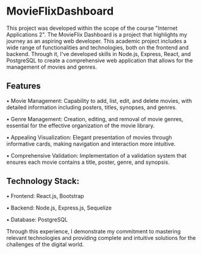 # MovieFlixDashboard

This project was developed within the scope of the course "Internet Applications 2". The MovieFlix Dashboard is a project that highlights my journey as an aspiring web developer. This academic project includes a wide range of functionalities and technologies, both on the frontend and backend. Through it, I've developed skills in Node.js, Express, React, and PostgreSQL to create a comprehensive web application that allows for the management of movies and genres.

## Features

• Movie Management: Capability to add, list, edit, and delete movies, with detailed information including posters, titles, synopses, and genres.

• Genre Management: Creation, editing, and removal of movie genres, essential for the effective organization of the movie library.

• Appealing Visualization: Elegant presentation of movies through informative cards, making navigation and interaction more intuitive.

• Comprehensive Validation: Implementation of a validation system that ensures each movie contains a title, poster, genre, and synopsis.

## Technology Stack:

• Frontend: React.js, Bootstrap

• Backend: Node.js, Express.js, Sequelize

• Database: PostgreSQL

Through this experience, I demonstrate my commitment to mastering relevant technologies and providing complete and intuitive solutions for the challenges of the digital world.
